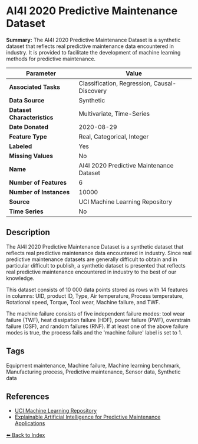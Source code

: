 # AI4I 2020 Predictive Maintenance Dataset

**Summary:** The AI4I 2020 Predictive Maintenance Dataset is a synthetic dataset that reflects real predictive maintenance data encountered in industry. It is provided to facilitate the development of machine learning methods for predictive maintenance.

| Parameter | Value |
| --- | --- |
| **Associated Tasks** | Classification, Regression, Causal-Discovery |
| **Data Source** | Synthetic |
| **Dataset Characteristics** | Multivariate, Time-Series |
| **Date Donated** | 2020-08-29 |
| **Feature Type** | Real, Categorical, Integer |
| **Labeled** | Yes |
| **Missing Values** | No |
| **Name** | AI4I 2020 Predictive Maintenance Dataset |
| **Number of Features** | 6 |
| **Number of Instances** | 10000 |
| **Source** | UCI Machine Learning Repository |
| **Time Series** | No |

## Description

The AI4I 2020 Predictive Maintenance Dataset is a synthetic dataset that reflects real predictive maintenance data encountered in industry. Since real predictive maintenance datasets are generally difficult to obtain and in particular difficult to publish, a synthetic dataset is presented that reflects real predictive maintenance encountered in industry to the best of our knowledge.

This dataset consists of 10 000 data points stored as rows with 14 features in columns: UID, product ID, Type, Air temperature, Process temperature, Rotational speed, Torque, Tool wear, Machine failure, and TWF.

The machine failure consists of five independent failure modes: tool wear failure (TWF), heat dissipation failure (HDF), power failure (PWF), overstrain failure (OSF), and random failures (RNF). If at least one of the above failure modes is true, the process fails and the 'machine failure' label is set to 1.

## Tags

Equipment maintenance, Machine failure, Machine learning benchmark, Manufacturing process, Predictive maintenance, Sensor data, Synthetic data

## References

- [UCI Machine Learning Repository](https://archive.ics.uci.edu/ml/datasets/AI4I+2020+Predictive+Maintenance+Dataset)
- [Explainable Artificial Intelligence for Predictive Maintenance Applications](https://www.semanticscholar.org/paper/b609c8e9ec6a2b8c642810953ef6dffe5766f7c1)

[⬅️ Back to Index](../README.md)
